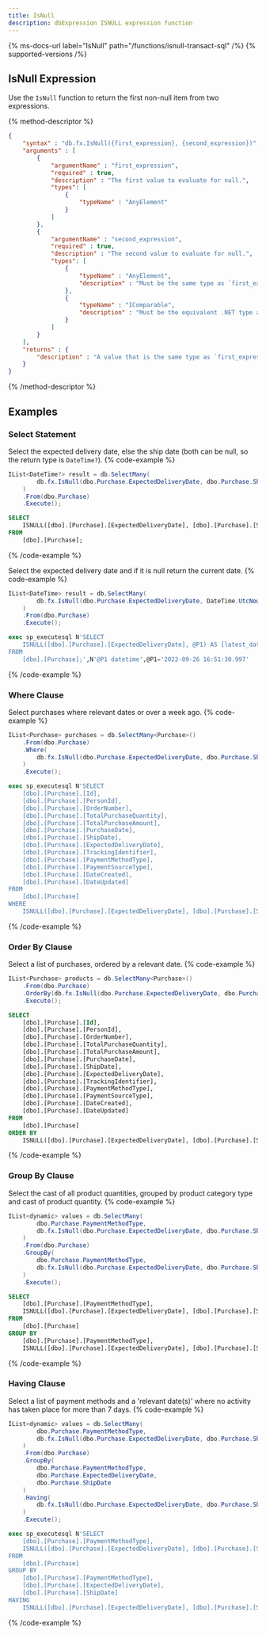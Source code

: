 ```yaml
---
title: IsNull
description: dbExpression ISNULL expression function
---
```


{% ms-docs-url label="IsNull" path="/functions/isnull-transact-sql" /%}
{% supported-versions /%}

## IsNull Expression

Use the `IsNull` function to return the first non-null item from two expressions.

{% method-descriptor %}
```json
{
    "syntax" : "db.fx.IsNull({first_expression}, {second_expression})",
    "arguments" : [
        {
            "argumentName" : "first_expression",
            "required" : true,
            "description" : "The first value to evaluate for null.",
            "types": [
                { 
                    "typeName" : "AnyElement"
                }
            ]
        },
        {
            "argumentName" : "second_expression",
            "required" : true,
            "description" : "The second value to evaluate for null.",
            "types": [
                { 
                    "typeName" : "AnyElement",
					"description" : "Must be the same type as `first_expression`."
                },
				{ 
                    "typeName" : "IComparable",
					"description" : "Must be the equivalent .NET type as `first_expression`, i.e. `first_expression` is  `AnyElement<int> and `second_expression` is int."
                }
            ]
        }           
    ],
    "returns" : { 
        "description" : "A value that is the same type as `first_expression`."
    }
}
```
{% /method-descriptor %}

## Examples
### Select Statement
Select the expected delivery date, else the ship date (both can be null, so the return type is `DateTime?`).
{% code-example %}
```csharp
IList<DateTime?> result = db.SelectMany(
        db.fx.IsNull(dbo.Purchase.ExpectedDeliveryDate, dbo.Purchase.ShipDate).As("latest_date")
    )
    .From(dbo.Purchase)
    .Execute();
```
```sql
SELECT
	ISNULL([dbo].[Purchase].[ExpectedDeliveryDate], [dbo].[Purchase].[ShipDate]) AS [latest_date]
FROM
	[dbo].[Purchase];
```
{% /code-example %}

Select the expected delivery date and if it is null return the current date.
{% code-example %}
```csharp
IList<DateTime> result = db.SelectMany(
        db.fx.IsNull(dbo.Purchase.ExpectedDeliveryDate, DateTime.UtcNow).As("latest_date")
    )
    .From(dbo.Purchase)
    .Execute();
```
```sql
exec sp_executesql N'SELECT
	ISNULL([dbo].[Purchase].[ExpectedDeliveryDate], @P1) AS [latest_date]
FROM
	[dbo].[Purchase];',N'@P1 datetime',@P1='2022-09-26 16:51:30.997'
```
{% /code-example %}

### Where Clause
Select purchases where relevant dates or over a week ago.
{% code-example %}
```csharp
IList<Purchase> purchases = db.SelectMany<Purchase>()
    .From(dbo.Purchase)
    .Where(
        db.fx.IsNull(dbo.Purchase.ExpectedDeliveryDate, dbo.Purchase.ShipDate) < DateTime.UtcNow.AddDays(-7)
    )
    .Execute();
```
```sql
exec sp_executesql N'SELECT
	[dbo].[Purchase].[Id],
	[dbo].[Purchase].[PersonId],
	[dbo].[Purchase].[OrderNumber],
	[dbo].[Purchase].[TotalPurchaseQuantity],
	[dbo].[Purchase].[TotalPurchaseAmount],
	[dbo].[Purchase].[PurchaseDate],
	[dbo].[Purchase].[ShipDate],
	[dbo].[Purchase].[ExpectedDeliveryDate],
	[dbo].[Purchase].[TrackingIdentifier],
	[dbo].[Purchase].[PaymentMethodType],
	[dbo].[Purchase].[PaymentSourceType],
	[dbo].[Purchase].[DateCreated],
	[dbo].[Purchase].[DateUpdated]
FROM
	[dbo].[Purchase]
WHERE
	ISNULL([dbo].[Purchase].[ExpectedDeliveryDate], [dbo].[Purchase].[ShipDate]) < @P1;',N'@P1 datetime',@P1='2022-09-20 16:44:07.717'
```
{% /code-example %}

### Order By Clause
Select a list of purchases, ordered by a relevant date.
{% code-example %}
```csharp
IList<Purchase> products = db.SelectMany<Purchase>()
    .From(dbo.Purchase)
    .OrderBy(db.fx.IsNull(dbo.Purchase.ExpectedDeliveryDate, dbo.Purchase.ShipDate).Desc)
    .Execute();
```
```sql
SELECT
	[dbo].[Purchase].[Id],
	[dbo].[Purchase].[PersonId],
	[dbo].[Purchase].[OrderNumber],
	[dbo].[Purchase].[TotalPurchaseQuantity],
	[dbo].[Purchase].[TotalPurchaseAmount],
	[dbo].[Purchase].[PurchaseDate],
	[dbo].[Purchase].[ShipDate],
	[dbo].[Purchase].[ExpectedDeliveryDate],
	[dbo].[Purchase].[TrackingIdentifier],
	[dbo].[Purchase].[PaymentMethodType],
	[dbo].[Purchase].[PaymentSourceType],
	[dbo].[Purchase].[DateCreated],
	[dbo].[Purchase].[DateUpdated]
FROM
	[dbo].[Purchase]
ORDER BY
	ISNULL([dbo].[Purchase].[ExpectedDeliveryDate], [dbo].[Purchase].[ShipDate]) DESC;
```
{% /code-example %}

### Group By Clause
Select the cast of all product quantities, grouped by product category
type and cast of product quantity.
{% code-example %}
```csharp
IList<dynamic> values = db.SelectMany(
        dbo.Purchase.PaymentMethodType,
        db.fx.IsNull(dbo.Purchase.ExpectedDeliveryDate, dbo.Purchase.ShipDate).As("relevant_date")
    )
    .From(dbo.Purchase)
    .GroupBy(
        dbo.Purchase.PaymentMethodType,
        db.fx.IsNull(dbo.Purchase.ExpectedDeliveryDate, dbo.Purchase.ShipDate)
    )
    .Execute();
```
```sql
SELECT
	[dbo].[Purchase].[PaymentMethodType],
	ISNULL([dbo].[Purchase].[ExpectedDeliveryDate], [dbo].[Purchase].[ShipDate]) AS [relevant_date]
FROM
	[dbo].[Purchase]
GROUP BY
	[dbo].[Purchase].[PaymentMethodType],
	ISNULL([dbo].[Purchase].[ExpectedDeliveryDate], [dbo].[Purchase].[ShipDate]);
```
{% /code-example %}

### Having Clause
Select a list of payment methods and a 'relevant date(s)' where no activity has taken place for more than 7 days.
{% code-example %}
```csharp
IList<dynamic> values = db.SelectMany(
        dbo.Purchase.PaymentMethodType,
        db.fx.IsNull(dbo.Purchase.ExpectedDeliveryDate, dbo.Purchase.ShipDate).As("relevant_date")
    )
    .From(dbo.Purchase)
    .GroupBy(
        dbo.Purchase.PaymentMethodType, 
        dbo.Purchase.ExpectedDeliveryDate, 
        dbo.Purchase.ShipDate
    )
    .Having(
        db.fx.IsNull(dbo.Purchase.ExpectedDeliveryDate, dbo.Purchase.ShipDate) < DateTime.UtcNow.Date.AddDays(-7)
    )
    .Execute();
```
```sql
exec sp_executesql N'SELECT
	[dbo].[Purchase].[PaymentMethodType],
	ISNULL([dbo].[Purchase].[ExpectedDeliveryDate], [dbo].[Purchase].[ShipDate]) AS [relevant_date]
FROM
	[dbo].[Purchase]
GROUP BY
	[dbo].[Purchase].[PaymentMethodType],
	[dbo].[Purchase].[ExpectedDeliveryDate],
	[dbo].[Purchase].[ShipDate]
HAVING
	ISNULL([dbo].[Purchase].[ExpectedDeliveryDate], [dbo].[Purchase].[ShipDate]) < @P1;',N'@P1 datetime',@P1='2022-09-19 00:00:00'
```
{% /code-example %}


